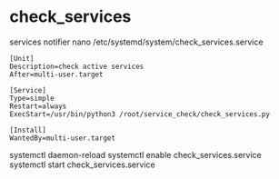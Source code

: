 # check_services
services notifier
nano /etc/systemd/system/check_services.service
```
[Unit]
Description=check active services
After=multi-user.target

[Service]
Type=simple
Restart=always
ExecStart=/usr/bin/python3 /root/service_check/check_services.py

[Install]
WantedBy=multi-user.target
```
systemctl daemon-reload
systemctl enable check_services.service
systemctl start check_services.service
